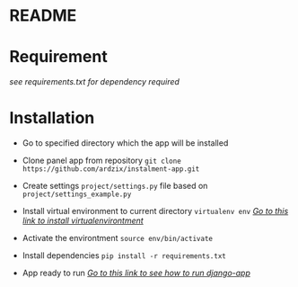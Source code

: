 # README

# Requirement
_see requirements.txt for dependency required_

# Installation

- Go to specified directory which the app will be installed

- Clone panel app from repository
`git clone https://github.com/ardzix/instalment-app.git`

- Create settings `project/settings.py` file based on `project/settings_example.py`

- Install virtual environment to current directory
`virtualenv env`
_[Go to this link to install virtualenvirontment](http://pypi.python.org/pypi/virtualenv)_

- Activate the environtment
`source env/bin/activate`

- Install dependencies
`pip install -r requirements.txt`

- App ready to run
_[Go to this link to see how to run django-app](https://www.djangoproject.com/)_